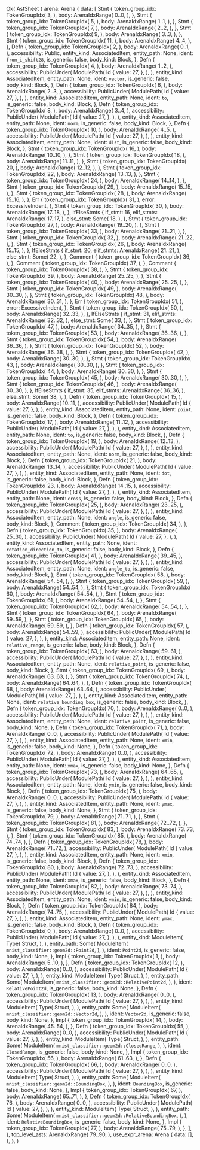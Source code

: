 Ok(
    AstSheet {
        arena: Arena {
            data: [
                Stmt {
                    token_group_idx: TokenGroupIdx(
                        3,
                    ),
                    body: ArenaIdxRange(
                        0..0,
                    ),
                },
                Stmt {
                    token_group_idx: TokenGroupIdx(
                        5,
                    ),
                    body: ArenaIdxRange(
                        1..1,
                    ),
                },
                Stmt {
                    token_group_idx: TokenGroupIdx(
                        7,
                    ),
                    body: ArenaIdxRange(
                        2..2,
                    ),
                },
                Stmt {
                    token_group_idx: TokenGroupIdx(
                        9,
                    ),
                    body: ArenaIdxRange(
                        3..3,
                    ),
                },
                Stmt {
                    token_group_idx: TokenGroupIdx(
                        11,
                    ),
                    body: ArenaIdxRange(
                        4..4,
                    ),
                },
                Defn {
                    token_group_idx: TokenGroupIdx(
                        2,
                    ),
                    body: ArenaIdxRange(
                        0..1,
                    ),
                    accessibility: Public,
                    entity_kind: AssociatedItem,
                    entity_path: None,
                    ident: `from_i_shift28`,
                    is_generic: false,
                    body_kind: Block,
                },
                Defn {
                    token_group_idx: TokenGroupIdx(
                        4,
                    ),
                    body: ArenaIdxRange(
                        1..2,
                    ),
                    accessibility: PublicUnder(
                        ModulePath(
                            Id {
                                value: 27,
                            },
                        ),
                    ),
                    entity_kind: AssociatedItem,
                    entity_path: None,
                    ident: `vector`,
                    is_generic: false,
                    body_kind: Block,
                },
                Defn {
                    token_group_idx: TokenGroupIdx(
                        6,
                    ),
                    body: ArenaIdxRange(
                        2..3,
                    ),
                    accessibility: PublicUnder(
                        ModulePath(
                            Id {
                                value: 27,
                            },
                        ),
                    ),
                    entity_kind: AssociatedItem,
                    entity_path: None,
                    ident: `to`,
                    is_generic: false,
                    body_kind: Block,
                },
                Defn {
                    token_group_idx: TokenGroupIdx(
                        8,
                    ),
                    body: ArenaIdxRange(
                        3..4,
                    ),
                    accessibility: PublicUnder(
                        ModulePath(
                            Id {
                                value: 27,
                            },
                        ),
                    ),
                    entity_kind: AssociatedItem,
                    entity_path: None,
                    ident: `norm`,
                    is_generic: false,
                    body_kind: Block,
                },
                Defn {
                    token_group_idx: TokenGroupIdx(
                        10,
                    ),
                    body: ArenaIdxRange(
                        4..5,
                    ),
                    accessibility: PublicUnder(
                        ModulePath(
                            Id {
                                value: 27,
                            },
                        ),
                    ),
                    entity_kind: AssociatedItem,
                    entity_path: None,
                    ident: `dist`,
                    is_generic: false,
                    body_kind: Block,
                },
                Stmt {
                    token_group_idx: TokenGroupIdx(
                        16,
                    ),
                    body: ArenaIdxRange(
                        10..10,
                    ),
                },
                Stmt {
                    token_group_idx: TokenGroupIdx(
                        18,
                    ),
                    body: ArenaIdxRange(
                        11..11,
                    ),
                },
                Stmt {
                    token_group_idx: TokenGroupIdx(
                        20,
                    ),
                    body: ArenaIdxRange(
                        12..12,
                    ),
                },
                Stmt {
                    token_group_idx: TokenGroupIdx(
                        22,
                    ),
                    body: ArenaIdxRange(
                        13..13,
                    ),
                },
                Stmt {
                    token_group_idx: TokenGroupIdx(
                        24,
                    ),
                    body: ArenaIdxRange(
                        14..14,
                    ),
                },
                Stmt {
                    token_group_idx: TokenGroupIdx(
                        29,
                    ),
                    body: ArenaIdxRange(
                        15..15,
                    ),
                },
                Stmt {
                    token_group_idx: TokenGroupIdx(
                        28,
                    ),
                    body: ArenaIdxRange(
                        15..16,
                    ),
                },
                Err {
                    token_group_idx: TokenGroupIdx(
                        31,
                    ),
                    error: ExcessiveIndent,
                },
                Stmt {
                    token_group_idx: TokenGroupIdx(
                        30,
                    ),
                    body: ArenaIdxRange(
                        17..18,
                    ),
                },
                IfElseStmts {
                    if_stmt: 16,
                    elif_stmts: ArenaIdxRange(
                        17..17,
                    ),
                    else_stmt: Some(
                        18,
                    ),
                },
                Stmt {
                    token_group_idx: TokenGroupIdx(
                        27,
                    ),
                    body: ArenaIdxRange(
                        19..20,
                    ),
                },
                Stmt {
                    token_group_idx: TokenGroupIdx(
                        33,
                    ),
                    body: ArenaIdxRange(
                        21..21,
                    ),
                },
                Stmt {
                    token_group_idx: TokenGroupIdx(
                        32,
                    ),
                    body: ArenaIdxRange(
                        21..22,
                    ),
                },
                Stmt {
                    token_group_idx: TokenGroupIdx(
                        26,
                    ),
                    body: ArenaIdxRange(
                        15..15,
                    ),
                },
                IfElseStmts {
                    if_stmt: 20,
                    elif_stmts: ArenaIdxRange(
                        21..21,
                    ),
                    else_stmt: Some(
                        22,
                    ),
                },
                Comment {
                    token_group_idx: TokenGroupIdx(
                        36,
                    ),
                },
                Comment {
                    token_group_idx: TokenGroupIdx(
                        37,
                    ),
                },
                Comment {
                    token_group_idx: TokenGroupIdx(
                        38,
                    ),
                },
                Stmt {
                    token_group_idx: TokenGroupIdx(
                        39,
                    ),
                    body: ArenaIdxRange(
                        25..25,
                    ),
                },
                Stmt {
                    token_group_idx: TokenGroupIdx(
                        40,
                    ),
                    body: ArenaIdxRange(
                        25..25,
                    ),
                },
                Stmt {
                    token_group_idx: TokenGroupIdx(
                        49,
                    ),
                    body: ArenaIdxRange(
                        30..30,
                    ),
                },
                Stmt {
                    token_group_idx: TokenGroupIdx(
                        48,
                    ),
                    body: ArenaIdxRange(
                        30..31,
                    ),
                },
                Err {
                    token_group_idx: TokenGroupIdx(
                        51,
                    ),
                    error: ExcessiveIndent,
                },
                Stmt {
                    token_group_idx: TokenGroupIdx(
                        50,
                    ),
                    body: ArenaIdxRange(
                        32..33,
                    ),
                },
                IfElseStmts {
                    if_stmt: 31,
                    elif_stmts: ArenaIdxRange(
                        32..32,
                    ),
                    else_stmt: Some(
                        33,
                    ),
                },
                Stmt {
                    token_group_idx: TokenGroupIdx(
                        47,
                    ),
                    body: ArenaIdxRange(
                        34..35,
                    ),
                },
                Stmt {
                    token_group_idx: TokenGroupIdx(
                        53,
                    ),
                    body: ArenaIdxRange(
                        36..36,
                    ),
                },
                Stmt {
                    token_group_idx: TokenGroupIdx(
                        54,
                    ),
                    body: ArenaIdxRange(
                        36..36,
                    ),
                },
                Stmt {
                    token_group_idx: TokenGroupIdx(
                        52,
                    ),
                    body: ArenaIdxRange(
                        36..38,
                    ),
                },
                Stmt {
                    token_group_idx: TokenGroupIdx(
                        42,
                    ),
                    body: ArenaIdxRange(
                        30..30,
                    ),
                },
                Stmt {
                    token_group_idx: TokenGroupIdx(
                        43,
                    ),
                    body: ArenaIdxRange(
                        30..30,
                    ),
                },
                Stmt {
                    token_group_idx: TokenGroupIdx(
                        44,
                    ),
                    body: ArenaIdxRange(
                        30..30,
                    ),
                },
                Stmt {
                    token_group_idx: TokenGroupIdx(
                        45,
                    ),
                    body: ArenaIdxRange(
                        30..30,
                    ),
                },
                Stmt {
                    token_group_idx: TokenGroupIdx(
                        46,
                    ),
                    body: ArenaIdxRange(
                        30..30,
                    ),
                },
                IfElseStmts {
                    if_stmt: 35,
                    elif_stmts: ArenaIdxRange(
                        36..36,
                    ),
                    else_stmt: Some(
                        38,
                    ),
                },
                Defn {
                    token_group_idx: TokenGroupIdx(
                        15,
                    ),
                    body: ArenaIdxRange(
                        10..11,
                    ),
                    accessibility: PublicUnder(
                        ModulePath(
                            Id {
                                value: 27,
                            },
                        ),
                    ),
                    entity_kind: AssociatedItem,
                    entity_path: None,
                    ident: `point`,
                    is_generic: false,
                    body_kind: Block,
                },
                Defn {
                    token_group_idx: TokenGroupIdx(
                        17,
                    ),
                    body: ArenaIdxRange(
                        11..12,
                    ),
                    accessibility: PublicUnder(
                        ModulePath(
                            Id {
                                value: 27,
                            },
                        ),
                    ),
                    entity_kind: AssociatedItem,
                    entity_path: None,
                    ident: `to`,
                    is_generic: false,
                    body_kind: Block,
                },
                Defn {
                    token_group_idx: TokenGroupIdx(
                        19,
                    ),
                    body: ArenaIdxRange(
                        12..13,
                    ),
                    accessibility: PublicUnder(
                        ModulePath(
                            Id {
                                value: 27,
                            },
                        ),
                    ),
                    entity_kind: AssociatedItem,
                    entity_path: None,
                    ident: `norm`,
                    is_generic: false,
                    body_kind: Block,
                },
                Defn {
                    token_group_idx: TokenGroupIdx(
                        21,
                    ),
                    body: ArenaIdxRange(
                        13..14,
                    ),
                    accessibility: PublicUnder(
                        ModulePath(
                            Id {
                                value: 27,
                            },
                        ),
                    ),
                    entity_kind: AssociatedItem,
                    entity_path: None,
                    ident: `dot`,
                    is_generic: false,
                    body_kind: Block,
                },
                Defn {
                    token_group_idx: TokenGroupIdx(
                        23,
                    ),
                    body: ArenaIdxRange(
                        14..15,
                    ),
                    accessibility: PublicUnder(
                        ModulePath(
                            Id {
                                value: 27,
                            },
                        ),
                    ),
                    entity_kind: AssociatedItem,
                    entity_path: None,
                    ident: `cross`,
                    is_generic: false,
                    body_kind: Block,
                },
                Defn {
                    token_group_idx: TokenGroupIdx(
                        25,
                    ),
                    body: ArenaIdxRange(
                        23..25,
                    ),
                    accessibility: PublicUnder(
                        ModulePath(
                            Id {
                                value: 27,
                            },
                        ),
                    ),
                    entity_kind: AssociatedItem,
                    entity_path: None,
                    ident: `angle`,
                    is_generic: false,
                    body_kind: Block,
                },
                Comment {
                    token_group_idx: TokenGroupIdx(
                        34,
                    ),
                },
                Defn {
                    token_group_idx: TokenGroupIdx(
                        35,
                    ),
                    body: ArenaIdxRange(
                        25..30,
                    ),
                    accessibility: PublicUnder(
                        ModulePath(
                            Id {
                                value: 27,
                            },
                        ),
                    ),
                    entity_kind: AssociatedItem,
                    entity_path: None,
                    ident: `rotation_direction_to`,
                    is_generic: false,
                    body_kind: Block,
                },
                Defn {
                    token_group_idx: TokenGroupIdx(
                        41,
                    ),
                    body: ArenaIdxRange(
                        39..45,
                    ),
                    accessibility: PublicUnder(
                        ModulePath(
                            Id {
                                value: 27,
                            },
                        ),
                    ),
                    entity_kind: AssociatedItem,
                    entity_path: None,
                    ident: `angle_to`,
                    is_generic: false,
                    body_kind: Block,
                },
                Stmt {
                    token_group_idx: TokenGroupIdx(
                        58,
                    ),
                    body: ArenaIdxRange(
                        54..54,
                    ),
                },
                Stmt {
                    token_group_idx: TokenGroupIdx(
                        59,
                    ),
                    body: ArenaIdxRange(
                        54..54,
                    ),
                },
                Stmt {
                    token_group_idx: TokenGroupIdx(
                        60,
                    ),
                    body: ArenaIdxRange(
                        54..54,
                    ),
                },
                Stmt {
                    token_group_idx: TokenGroupIdx(
                        61,
                    ),
                    body: ArenaIdxRange(
                        54..54,
                    ),
                },
                Stmt {
                    token_group_idx: TokenGroupIdx(
                        62,
                    ),
                    body: ArenaIdxRange(
                        54..54,
                    ),
                },
                Stmt {
                    token_group_idx: TokenGroupIdx(
                        64,
                    ),
                    body: ArenaIdxRange(
                        59..59,
                    ),
                },
                Stmt {
                    token_group_idx: TokenGroupIdx(
                        65,
                    ),
                    body: ArenaIdxRange(
                        59..59,
                    ),
                },
                Defn {
                    token_group_idx: TokenGroupIdx(
                        57,
                    ),
                    body: ArenaIdxRange(
                        54..59,
                    ),
                    accessibility: PublicUnder(
                        ModulePath(
                            Id {
                                value: 27,
                            },
                        ),
                    ),
                    entity_kind: AssociatedItem,
                    entity_path: None,
                    ident: `relative_range`,
                    is_generic: false,
                    body_kind: Block,
                },
                Defn {
                    token_group_idx: TokenGroupIdx(
                        63,
                    ),
                    body: ArenaIdxRange(
                        59..61,
                    ),
                    accessibility: PublicUnder(
                        ModulePath(
                            Id {
                                value: 27,
                            },
                        ),
                    ),
                    entity_kind: AssociatedItem,
                    entity_path: None,
                    ident: `relative_point`,
                    is_generic: false,
                    body_kind: Block,
                },
                Stmt {
                    token_group_idx: TokenGroupIdx(
                        69,
                    ),
                    body: ArenaIdxRange(
                        63..63,
                    ),
                },
                Stmt {
                    token_group_idx: TokenGroupIdx(
                        74,
                    ),
                    body: ArenaIdxRange(
                        64..64,
                    ),
                },
                Defn {
                    token_group_idx: TokenGroupIdx(
                        68,
                    ),
                    body: ArenaIdxRange(
                        63..64,
                    ),
                    accessibility: PublicUnder(
                        ModulePath(
                            Id {
                                value: 27,
                            },
                        ),
                    ),
                    entity_kind: AssociatedItem,
                    entity_path: None,
                    ident: `relative_bounding_box`,
                    is_generic: false,
                    body_kind: Block,
                },
                Defn {
                    token_group_idx: TokenGroupIdx(
                        70,
                    ),
                    body: ArenaIdxRange(
                        0..0,
                    ),
                    accessibility: PublicUnder(
                        ModulePath(
                            Id {
                                value: 27,
                            },
                        ),
                    ),
                    entity_kind: AssociatedItem,
                    entity_path: None,
                    ident: `relative_point`,
                    is_generic: false,
                    body_kind: None,
                },
                Defn {
                    token_group_idx: TokenGroupIdx(
                        71,
                    ),
                    body: ArenaIdxRange(
                        0..0,
                    ),
                    accessibility: PublicUnder(
                        ModulePath(
                            Id {
                                value: 27,
                            },
                        ),
                    ),
                    entity_kind: AssociatedItem,
                    entity_path: None,
                    ident: `xmin`,
                    is_generic: false,
                    body_kind: None,
                },
                Defn {
                    token_group_idx: TokenGroupIdx(
                        72,
                    ),
                    body: ArenaIdxRange(
                        0..0,
                    ),
                    accessibility: PublicUnder(
                        ModulePath(
                            Id {
                                value: 27,
                            },
                        ),
                    ),
                    entity_kind: AssociatedItem,
                    entity_path: None,
                    ident: `xmax`,
                    is_generic: false,
                    body_kind: None,
                },
                Defn {
                    token_group_idx: TokenGroupIdx(
                        73,
                    ),
                    body: ArenaIdxRange(
                        64..65,
                    ),
                    accessibility: PublicUnder(
                        ModulePath(
                            Id {
                                value: 27,
                            },
                        ),
                    ),
                    entity_kind: AssociatedItem,
                    entity_path: None,
                    ident: `ymin`,
                    is_generic: false,
                    body_kind: Block,
                },
                Defn {
                    token_group_idx: TokenGroupIdx(
                        75,
                    ),
                    body: ArenaIdxRange(
                        0..0,
                    ),
                    accessibility: PublicUnder(
                        ModulePath(
                            Id {
                                value: 27,
                            },
                        ),
                    ),
                    entity_kind: AssociatedItem,
                    entity_path: None,
                    ident: `ymax`,
                    is_generic: false,
                    body_kind: None,
                },
                Stmt {
                    token_group_idx: TokenGroupIdx(
                        79,
                    ),
                    body: ArenaIdxRange(
                        71..71,
                    ),
                },
                Stmt {
                    token_group_idx: TokenGroupIdx(
                        81,
                    ),
                    body: ArenaIdxRange(
                        72..72,
                    ),
                },
                Stmt {
                    token_group_idx: TokenGroupIdx(
                        83,
                    ),
                    body: ArenaIdxRange(
                        73..73,
                    ),
                },
                Stmt {
                    token_group_idx: TokenGroupIdx(
                        85,
                    ),
                    body: ArenaIdxRange(
                        74..74,
                    ),
                },
                Defn {
                    token_group_idx: TokenGroupIdx(
                        78,
                    ),
                    body: ArenaIdxRange(
                        71..72,
                    ),
                    accessibility: PublicUnder(
                        ModulePath(
                            Id {
                                value: 27,
                            },
                        ),
                    ),
                    entity_kind: AssociatedItem,
                    entity_path: None,
                    ident: `xmin`,
                    is_generic: false,
                    body_kind: Block,
                },
                Defn {
                    token_group_idx: TokenGroupIdx(
                        80,
                    ),
                    body: ArenaIdxRange(
                        72..73,
                    ),
                    accessibility: PublicUnder(
                        ModulePath(
                            Id {
                                value: 27,
                            },
                        ),
                    ),
                    entity_kind: AssociatedItem,
                    entity_path: None,
                    ident: `xmax`,
                    is_generic: false,
                    body_kind: Block,
                },
                Defn {
                    token_group_idx: TokenGroupIdx(
                        82,
                    ),
                    body: ArenaIdxRange(
                        73..74,
                    ),
                    accessibility: PublicUnder(
                        ModulePath(
                            Id {
                                value: 27,
                            },
                        ),
                    ),
                    entity_kind: AssociatedItem,
                    entity_path: None,
                    ident: `ymin`,
                    is_generic: false,
                    body_kind: Block,
                },
                Defn {
                    token_group_idx: TokenGroupIdx(
                        84,
                    ),
                    body: ArenaIdxRange(
                        74..75,
                    ),
                    accessibility: PublicUnder(
                        ModulePath(
                            Id {
                                value: 27,
                            },
                        ),
                    ),
                    entity_kind: AssociatedItem,
                    entity_path: None,
                    ident: `ymax`,
                    is_generic: false,
                    body_kind: Block,
                },
                Defn {
                    token_group_idx: TokenGroupIdx(
                        0,
                    ),
                    body: ArenaIdxRange(
                        0..0,
                    ),
                    accessibility: PublicUnder(
                        ModulePath(
                            Id {
                                value: 27,
                            },
                        ),
                    ),
                    entity_kind: ModuleItem(
                        Type(
                            Struct,
                        ),
                    ),
                    entity_path: Some(
                        ModuleItem(
                            `mnist_classifier::geom2d::Point2d`,
                        ),
                    ),
                    ident: `Point2d`,
                    is_generic: false,
                    body_kind: None,
                },
                Impl {
                    token_group_idx: TokenGroupIdx(
                        1,
                    ),
                    body: ArenaIdxRange(
                        5..10,
                    ),
                },
                Defn {
                    token_group_idx: TokenGroupIdx(
                        12,
                    ),
                    body: ArenaIdxRange(
                        0..0,
                    ),
                    accessibility: PublicUnder(
                        ModulePath(
                            Id {
                                value: 27,
                            },
                        ),
                    ),
                    entity_kind: ModuleItem(
                        Type(
                            Struct,
                        ),
                    ),
                    entity_path: Some(
                        ModuleItem(
                            `mnist_classifier::geom2d::RelativePoint2d`,
                        ),
                    ),
                    ident: `RelativePoint2d`,
                    is_generic: false,
                    body_kind: None,
                },
                Defn {
                    token_group_idx: TokenGroupIdx(
                        13,
                    ),
                    body: ArenaIdxRange(
                        0..0,
                    ),
                    accessibility: PublicUnder(
                        ModulePath(
                            Id {
                                value: 27,
                            },
                        ),
                    ),
                    entity_kind: ModuleItem(
                        Type(
                            Struct,
                        ),
                    ),
                    entity_path: Some(
                        ModuleItem(
                            `mnist_classifier::geom2d::Vector2d`,
                        ),
                    ),
                    ident: `Vector2d`,
                    is_generic: false,
                    body_kind: None,
                },
                Impl {
                    token_group_idx: TokenGroupIdx(
                        14,
                    ),
                    body: ArenaIdxRange(
                        45..54,
                    ),
                },
                Defn {
                    token_group_idx: TokenGroupIdx(
                        55,
                    ),
                    body: ArenaIdxRange(
                        0..0,
                    ),
                    accessibility: PublicUnder(
                        ModulePath(
                            Id {
                                value: 27,
                            },
                        ),
                    ),
                    entity_kind: ModuleItem(
                        Type(
                            Struct,
                        ),
                    ),
                    entity_path: Some(
                        ModuleItem(
                            `mnist_classifier::geom2d::ClosedRange`,
                        ),
                    ),
                    ident: `ClosedRange`,
                    is_generic: false,
                    body_kind: None,
                },
                Impl {
                    token_group_idx: TokenGroupIdx(
                        56,
                    ),
                    body: ArenaIdxRange(
                        61..63,
                    ),
                },
                Defn {
                    token_group_idx: TokenGroupIdx(
                        66,
                    ),
                    body: ArenaIdxRange(
                        0..0,
                    ),
                    accessibility: PublicUnder(
                        ModulePath(
                            Id {
                                value: 27,
                            },
                        ),
                    ),
                    entity_kind: ModuleItem(
                        Type(
                            Struct,
                        ),
                    ),
                    entity_path: Some(
                        ModuleItem(
                            `mnist_classifier::geom2d::BoundingBox`,
                        ),
                    ),
                    ident: `BoundingBox`,
                    is_generic: false,
                    body_kind: None,
                },
                Impl {
                    token_group_idx: TokenGroupIdx(
                        67,
                    ),
                    body: ArenaIdxRange(
                        65..71,
                    ),
                },
                Defn {
                    token_group_idx: TokenGroupIdx(
                        76,
                    ),
                    body: ArenaIdxRange(
                        0..0,
                    ),
                    accessibility: PublicUnder(
                        ModulePath(
                            Id {
                                value: 27,
                            },
                        ),
                    ),
                    entity_kind: ModuleItem(
                        Type(
                            Struct,
                        ),
                    ),
                    entity_path: Some(
                        ModuleItem(
                            `mnist_classifier::geom2d::RelativeBoundingBox`,
                        ),
                    ),
                    ident: `RelativeBoundingBox`,
                    is_generic: false,
                    body_kind: None,
                },
                Impl {
                    token_group_idx: TokenGroupIdx(
                        77,
                    ),
                    body: ArenaIdxRange(
                        75..79,
                    ),
                },
            ],
        },
        top_level_asts: ArenaIdxRange(
            79..90,
        ),
        use_expr_arena: Arena {
            data: [],
        },
    },
)